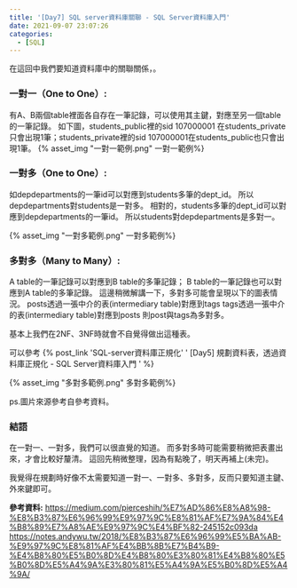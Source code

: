 ```yaml
---
title: '[Day7] SQL server資料庫關聯 - SQL Server資料庫入門'
date: 2021-09-07 23:07:26
categories:
  - [SQL]
---
```

在這回中我們要知道資料庫中的關聯關係，。

### 一對一（One to One）:
有A、B兩個table裡面各自存在一筆記錄，可以使用其主鍵，對應至另一個table的一筆記錄。
如下圖，students_public裡的sid 107000001 在students_private只會出現1筆；students_private裡的sid 107000001在students_public也只會出現1筆。
{% asset_img "一對一範例.png" 一對一範例%}

### 一對多（One to One）:

如depdepartments的一筆id可以對應到students多筆的dept_id。
所以depdepartments對students是一對多。
相對的，students多筆的dept_id可以對應到depdepartments的一筆id。
所以students對depdepartments是多對一。

{% asset_img "一對多範例.png" 一對多範例%}

### 多對多（Many to Many）:
A table的一筆記錄可以對應到B table的多筆記錄；
B table的一筆記錄也可以對應到A table的多筆記錄。
這邊稍微解講一下，多對多可能會呈現以下的圖表情況。
posts透過一張中介的表(intermediary table)對應到tags
tags透過一張中介的表(intermediary table)對應到posts
則post與tags為多對多。

基本上我們在2NF、3NF時就會不自覺得做出這種表。

可以參考 {% post_link 'SQL-server資料庫正規化' '
[Day5] 規劃資料表，透過資料庫正規化 - SQL Server資料庫入門
' %} 

{% asset_img "多對多範例.png" 多對多範例%}


ps.圖片來源參考自參考資料。

### 結語
在一對一、一對多，我們可以很直覺的知道。
而多對多時可能需要稍微把表畫出來，才會比較好釐清。
這回先稍微整理，因為有點晚了，明天再補上(未完)。

我覺得在規劃時好像不太需要知道一對一、一對多、多對多，反而只要知道主鍵、外來鍵即可。


**參考資料:**
https://medium.com/pierceshih/%E7%AD%86%E8%A8%98-%E8%B3%87%E6%96%99%E9%97%9C%E8%81%AF%E7%9A%84%E4%B8%89%E7%A8%AE%E9%97%9C%E4%BF%82-245152c093da
https://notes.andywu.tw/2018/%E8%B3%87%E6%96%99%E5%BA%AB-%E9%97%9C%E8%81%AF%E4%BB%8B%E7%B4%B9-%E4%B8%80%E5%B0%8D%E4%B8%80%E3%80%81%E4%B8%80%E5%B0%8D%E5%A4%9A%E3%80%81%E5%A4%9A%E5%B0%8D%E5%A4%9A/